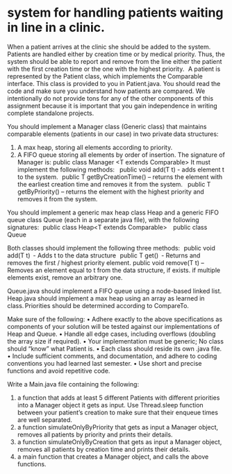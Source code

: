 # system for handling patients waiting in line in a clinic.

When a patient arrives at the clinic she should be added to the system.   
Patients are handled either by creation time or by medical priority. Thus, the system should be
able to report and remove from the line either the patient with the first creation time or the
one with the highest priority.  
A patient is represented by the Patient class, which implements the Comparable interface. This
class is provided to you in Patient.java. You should read the code and make sure you
understand how patients are compared. We intentionally do not provide tons for any of the
other components of this assignment because it is important that you gain independence in
writing complete standalone projects.

You should implement a Manager class (Generic class) that maintains comparable elements
(patients in our case) in two private data structures:

1. A max heap, storing all elements according to priority.
2. A FIFO queue storing all elements by order of insertion.
   The signature of Manager is: public class Manager <T extends Comparable<T>>
   It must implement the following methods:   
   public void add(T t) - adds element t to the system.  
   public T getByCreationTime() – returns the element with the earliest creation time and
   removes it from the system.   
   public T getByPriority() – returns the element with the highest priority and removes it from
   the system.

You should implement a generic max heap class Heap and a generic FIFO queue class Queue
(each in a separate java file), with the following signatures:  
public class Heap<T extends Comparable<T>>    
public class Queue <T>

Both classes should implement the following three methods:  
public void add(T t)  - Adds t to the data structure  
public T get()  - Returns and removes the first / highest priority element.
public void remove(T t) – Removes an element equal to t from the data structure, if exists. if
multiple elements exist, remove an arbitrary one.

Queue.java should implement a FIFO queue using a node-based linked list.  
Heap.java should implement a max heap using an array as learned in class. Priorities should be
determined according to CompareTo.

Make sure of the following:
• Adhere exactly to the above specifications as components of your solution will
be tested against our implementations of Heap and Queue.
• Handle all edge cases, including overflows (doubling the array size if required).
• Your implementation must be generic; No class should “know” what Patient is.
• Each class should reside its own .java file.
• Include sufficient comments, and documentation, and adhere to coding
conventions you had learned last semester.
• Use short and precise functions and avoid repetitive code.

Write a Main.java file containing the following:

1. a function that adds at least 5 different Patients with different
   priorities into a Manager object it gets as input.
   Use Thread.sleep function between your patient’s creation to make sure that
   their enqueue times are well separated.
2. a function simulateOnlyByPriority that gets as input a Manager
   object, removes all patients by priority and prints their details.
3. a function simulateOnlyByCreation that gets as input a Manager
   object, removes all patients by creation time and prints their details.
4. a main function that creates a Manager object, and calls the
   above functions.
